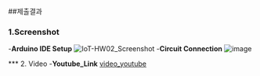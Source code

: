 ##제출결과

### 1.Screenshot
-**Arduino IDE Setup**
![IoT-HW02_Screenshot](https://github.com/user-attachments/assets/36ad7a59-99e1-4b90-9d3e-5fd8f5001a35)
-**Circuit Connection**
![image](https://github.com/user-attachments/assets/f6db3b71-b6a2-4228-a134-9a707908f761)

*** 2. Video
-**Youtube_Link**
[video_youtube](https://youtube.com/shorts/bQJCK99iZVg)
